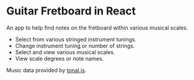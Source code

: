 # Guitar Fretboard in React

An app to help find notes on the fretboard within various musical scales.

- Select from various stringed instrument tunings.
- Change instrument tuning or number of strings.
- Select and view various musical scales.
- View scale degrees or note names.

Music data provided by [tonal.js](https://tonaljs.github.io/tonal/docs/).
